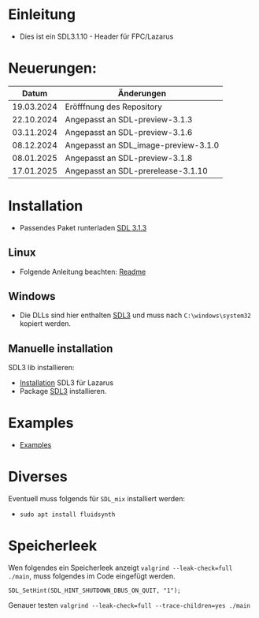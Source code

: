 # Einleitung
- Dies ist ein SDL3.1.10 - Header für FPC/Lazarus

# Neuerungen:
| Datum      | Änderungen 
| ---        | ---
| 19.03.2024 | Eröfffnung des Repository
| 22.10.2024 | Angepasst an SDL-preview-3.1.3
| 03.11.2024 | Angepasst an SDL-preview-3.1.6
| 08.12.2024 | Angepasst an SDL_image-preview-3.1.0
| 08.01.2025 | Angepasst an SDL-preview-3.1.8
| 17.01.2025 | Angepasst an SDL-prerelease-3.1.10

# Installation
- Passendes Paket runterladen [SDL 3.1.3](https://github.com/libsdl-org/SDL/releases/tag/preview-3.1.3)

## Linux
- Folgende Anleitung beachten: [Readme](https://github.com/libsdl-org/SDL/blob/main/docs/README-cmake.md)

## Windows
- Die DLLs sind hier enthalten [SDL3](https://github.com/libsdl-org/SDL/releases/download/release-2.30.8/SDL2-2.30.8-win32-x64.zip) und muss nach `C:\windows\system32` kopiert werden.

## Manuelle installation
SDL3 lib installieren:
- [Installation](install_sdl.md) SDL3 für Lazarus
- Package [SDL3](packages) installieren.

# Examples
- [Examples](examples)

# Diverses
Eventuell muss folgends für `SDL_mix` installiert werden:
- `sudo apt install fluidsynth`


# Speicherleek
Wen folgendes ein Speicherleek anzeigt `valgrind --leak-check=full ./main`, muss folgendes im Code eingefügt werden.
```
SDL_SetHint(SDL_HINT_SHUTDOWN_DBUS_ON_QUIT, "1");
```

Genauer testen `valgrind --leak-check=full --trace-children=yes ./main`






